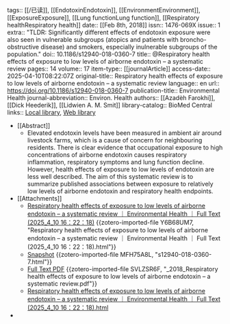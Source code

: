 tags:: [[/已读]], [[EndotoxinEndotoxin]], [[EnvironmentEnvironment]], [[ExposureExposure]], [[Lung functionLung function]], [[Respiratory healthRespiratory health]]
date:: [[Feb 8th, 2018]]
issn:: 1476-069X
issue:: 1
extra:: "TLDR: Significantly different effects of endotoxin exposure were also seen in vulnerable subgroups (atopics and patients with broncho-obstructive disease) and smokers, especially inulnerable subgroups of the population."
doi:: 10.1186/s12940-018-0360-7
title:: @Respiratory health effects of exposure to low levels of airborne endotoxin – a systematic review
pages:: 14
volume:: 17
item-type:: [[journalArticle]]
access-date:: 2025-04-10T08:22:07Z
original-title:: Respiratory health effects of exposure to low levels of airborne endotoxin – a systematic review
language:: en
url:: https://doi.org/10.1186/s12940-018-0360-7
publication-title:: Environmental Health
journal-abbreviation:: Environ. Health
authors:: [[Azadèh Farokhi]], [[Dick Heederik]], [[Lidwien A. M. Smit]]
library-catalog:: BioMed Central
links:: [Local library](zotero://select/library/items/MNBCVICE), [Web library](https://www.zotero.org/users/14278722/items/MNBCVICE)

- [[Abstract]]
	- Elevated endotoxin levels have been measured in ambient air around livestock farms, which is a cause of concern for neighbouring residents. There is clear evidence that occupational exposure to high concentrations of airborne endotoxin causes respiratory inflammation, respiratory symptoms and lung function decline. However, health effects of exposure to low levels of endotoxin are less well described. The aim of this systematic review is to summarize published associations between exposure to relatively low levels of airborne endotoxin and respiratory health endpoints.
- [[Attachments]]
	- [Respiratory health effects of exposure to low levels of airborne endotoxin – a systematic review ｜ Environmental Health ｜ Full Text (2025_4_10 16：22：18)](zotero://select/library/items/Y6B68UM7) {{zotero-imported-file Y6B68UM7, "Respiratory health effects of exposure to low levels of airborne endotoxin – a systematic review ｜ Environmental Health ｜ Full Text (2025_4_10 16：22：18).html"}}
	- [Snapshot](https://ehjournal.biomedcentral.com/articles/10.1186/s12940-018-0360-7) {{zotero-imported-file MFH75A8L, "s12940-018-0360-7.html"}}
	- [Full Text PDF](https://ehjournal.biomedcentral.com/counter/pdf/10.1186/s12940-018-0360-7) {{zotero-imported-file SVLZSR6F, "_2018_Respiratory health effects of exposure to low levels of airborne endotoxin – a systematic review.pdf"}}
	- [Respiratory health effects of exposure to low levels of airborne endotoxin – a systematic review ｜ Environmental Health ｜ Full Text (2025_4_10 16：22：18).html](../assets/Respiratory_health_effects_of_exposure_to_low_levels_of_airborne_endotoxin_–_a_systematic_review_｜_Environmental_Health_｜_Full_Text_(2025_4_10_16：22：18)_1744610292647_0.html)
-